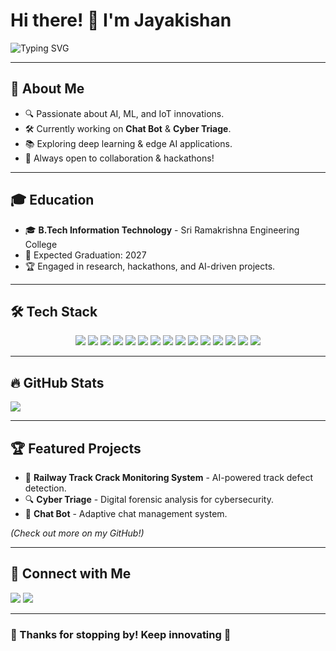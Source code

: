 # Hi there! 👋 I'm Jayakishan

![Typing SVG](https://readme-typing-svg.herokuapp.com?font=Fira+Code&weight=600&size=22&duration=3000&pause=500&color=F78C6C&vCenter=true&width=700&lines=AI+%7C+ML+%7C+Web_Development+%7C+Cybersecurity;Building+Innovative+Tech+for+a+Better+Future!)

---

## 🚀 About Me
- 🔍 Passionate about AI, ML, and IoT innovations.
- 🛠 Currently working on **Chat Bot** & **Cyber Triage**.
- 📚 Exploring deep learning & edge AI applications.
- 🤝 Always open to collaboration & hackathons!

---

## 🎓 Education
- 🎓 **B.Tech Information Technology** - Sri Ramakrishna Engineering College
- 📅 Expected Graduation: 2027
- 🏆 Engaged in research, hackathons, and AI-driven projects.

---

## 🛠 Tech Stack
<p align="center">
  <img src="https://img.shields.io/badge/-Python-3776AB?style=for-the-badge&logo=python&logoColor=white"/>
  <img src="https://img.shields.io/badge/-C-A8B9CC?style=for-the-badge&logo=c&logoColor=white"/>
  <img src="https://img.shields.io/badge/-C++-00599C?style=for-the-badge&logo=cplusplus&logoColor=white"/>
  <img src="https://img.shields.io/badge/-Java-007396?style=for-the-badge&logo=java&logoColor=white"/>
  <img src="https://img.shields.io/badge/-TensorFlow-FF6F00?style=for-the-badge&logo=tensorflow&logoColor=white"/>
  <img src="https://img.shields.io/badge/-Keras-D00000?style=for-the-badge&logo=keras&logoColor=white"/>
  <img src="https://img.shields.io/badge/-JavaScript-F7DF1E?style=for-the-badge&logo=javascript&logoColor=white"/>
  <img src="https://img.shields.io/badge/-React-61DAFB?style=for-the-badge&logo=react&logoColor=white"/>
  <img src="https://img.shields.io/badge/-MongoDB-47A248?style=for-the-badge&logo=mongodb&logoColor=white"/>
  <img src="https://img.shields.io/badge/-Express-000000?style=for-the-badge&logo=express&logoColor=white"/>
  <img src="https://img.shields.io/badge/-Node.js-339933?style=for-the-badge&logo=node.js&logoColor=white"/>
  <img src="https://img.shields.io/badge/-MySQL-4479A1?style=for-the-badge&logo=mysql&logoColor=white"/>
  <img src="https://img.shields.io/badge/-Android-3DDC84?style=for-the-badge&logo=android&logoColor=white"/>
  <img src="https://img.shields.io/badge/-Kotlin-0095D5?style=for-the-badge&logo=kotlin&logoColor=white"/>
  <img src="https://img.shields.io/badge/-Flutter-02569B?style=for-the-badge&logo=flutter&logoColor=white"/>
</p>

---

## 🔥 GitHub Stats

<p align="left">
  <img src="https://github-readme-stats.vercel.app/api?username=kishan0818&show_icons=true&theme=radical&hide=issues,contribs"/>
</p>

---

## 🏆 Featured Projects
- 🚂 **Railway Track Crack Monitoring System** - AI-powered track defect detection.
- 🔍 **Cyber Triage** - Digital forensic analysis for cybersecurity.
- 🤖 **Chat Bot** - Adaptive chat management system.

*(Check out more on my GitHub!)*

---

## 📣 Connect with Me
<p align="left">
  <a href="https://www.linkedin.com/in/jayakishan-balagopal-978613300/"><img src="https://img.shields.io/badge/LinkedIn-0077B5?style=for-the-badge&logo=linkedin&logoColor=white"/></a>
  <a href="mailto:jayakishanb18@gmail.com"><img src="https://img.shields.io/badge/Email-D14836?style=for-the-badge&logo=gmail&logoColor=white"/></a>
</p>

---

### 🎉 Thanks for stopping by! Keep innovating 🚀
